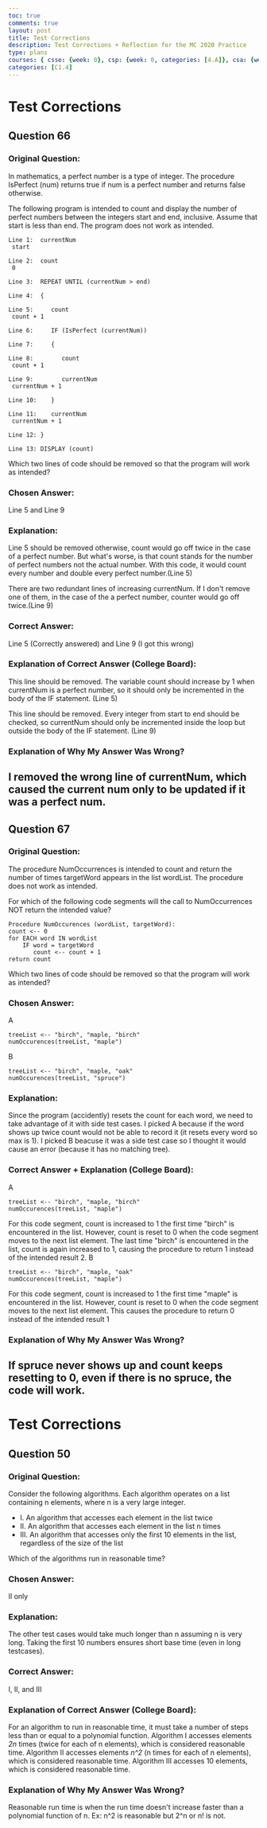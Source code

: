 ```yaml
---
toc: true
comments: true
layout: post
title: Test Corrections
description: Test Corrections + Reflection for the MC 2020 Practice
type: plans
courses: { csse: {week: 0}, csp: {week: 0, categories: [4.A]}, csa: {week: 0} }
categories: [C1.4]
---
```


# Test Corrections

## Question 66

### Original Question:

In mathematics, a perfect number is a type of integer. The procedure IsPerfect (num) returns true if num is a perfect number and returns false otherwise.

The following program is intended to count and display the number of perfect numbers between the integers start and end, inclusive. Assume that start is less than end. The program does not work as intended.
~~~
Line 1:  currentNum 
 start

Line 2:  count 
 0

Line 3:  REPEAT UNTIL (currentNum > end)

Line 4:  {

Line 5:     count 
 count + 1

Line 6:     IF (IsPerfect (currentNum))

Line 7:     {

Line 8:        count 
 count + 1

Line 9:        currentNum 
 currentNum + 1

Line 10:    }

Line 11:    currentNum 
 currentNum + 1

Line 12: }

Line 13: DISPLAY (count)
~~~

Which two lines of code should be removed so that the program will work as intended?

### Chosen Answer:

Line 5 and Line 9

### Explanation:
Line 5 should be removed otherwise, count would go off twice in the case of a perfect number. But what's worse, is that count stands for the number of perfect numbers not the actual number. With this code, it would count every number and double every perfect number.(Line 5)

There are two redundant lines of increasing currentNum. If I don't remove one of them, in the case of the a perfect number, counter would go off twice.(Line 9)

### Correct Answer:

Line 5 (Correctly answered) and Line 9 (I got this wrong)

### Explanation of Correct Answer (College Board):

This line should be removed. The variable count should increase by 1 when currentNum is a perfect number, so it should only be incremented in the body of the IF statement. (Line 5)

This line should be removed. Every integer from start to end should be checked, so currentNum should only be incremented inside the loop but outside the body of the IF statement. (Line 9)

### Explanation of Why My Answer Was Wrong?

I removed the wrong line of currentNum, which caused the current num only to be updated if it was a perfect num.
---
## Question 67

### Original Question:
The procedure NumOccurrences is intended to count and return the number of times targetWord appears in the list wordList. The procedure does not work as intended.

For which of the following code segments will the call to NumOccurrences NOT return the intended value?
~~~
Procedure NumOccurences (wordList, targetWord):
count <-- 0
for EACH word IN wordList
    IF word = targetWord
       count <-- count + 1
return count
~~~

Which two lines of code should be removed so that the program will work as intended?

### Chosen Answer:
A
~~~
treeList <-- "birch", "maple, "birch"
numOccurences(treeList, "maple")
~~~
B
~~~
treeList <-- "birch", "maple, "oak"
numOccurences(treeList, "spruce")
~~~

### Explanation:
Since the program (accidently) resets the count for each word, we need to take advantage of it with side test cases. I picked A because if the word shows up twice count would not be able to record it (it resets every word so max is 1). I picked B beacuse it was a side test case so I thought it would cause an error (because it has no matching tree).

### Correct Answer + Explanation (College Board):

A
~~~
treeList <-- "birch", "maple, "birch"
numOccurences(treeList, "maple")
~~~
For this code segment, count is increased to 1 the first time "birch" is encountered in the list. However, count is reset to 0 when the code segment moves to the next list element. The last time "birch" is encountered in the list, count is again increased to 1, causing the procedure to return 1 instead of the intended result 2.
B
~~~
treeList <-- "birch", "maple, "oak"
numOccurences(treeList, "maple")
~~~
For this code segment, count is increased to 1 the first time "maple" is encountered in the list. However, count is reset to 0 when the code segment moves to the next list element. This causes the procedure to return 0 instead of the intended result 1

### Explanation of Why My Answer Was Wrong?
If spruce never shows up and count keeps resetting to 0, even if there is no spruce, the code will work. 
---
# Test Corrections

## Question 50

### Original Question:

Consider the following algorithms. Each algorithm operates on a list containing n elements, where n is a very large integer.

- I. An algorithm that accesses each element in the list twice
- II. An algorithm that accesses each element in the list n times
- III. An algorithm that accesses only the first 10 elements in the list, regardless of the size of the list

Which of the algorithms run in reasonable time?

### Chosen Answer:

II only

### Explanation:
The other test cases would take much longer than n assuming n is very long. Taking the first 10 numbers ensures short base time (even in long testcases).

### Correct Answer:

I, II, and III

### Explanation of Correct Answer (College Board):

For an algorithm to run in reasonable time, it must take a number of steps less than or equal to a polynomial function. Algorithm I accesses elements *2n* times (twice for each of n elements), which is considered reasonable time. Algorithm II accesses 
 elements *n^2* (n times for each of n elements), which is considered reasonable time. Algorithm III accesses 10 elements, which is considered reasonable time.

### Explanation of Why My Answer Was Wrong?

Reasonable run time is when the run time doesn't increase faster than a polynomial function of n. Ex: n^2 is reasonable but 2^n or n! is not.
